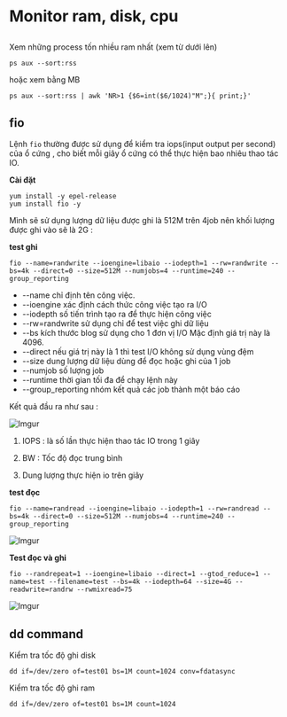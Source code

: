 # Monitor ram, disk, cpu

## 
Xem những process tốn nhiều ram nhất (xem từ dưới lên) 

```
ps aux --sort:rss
```

hoặc xem bằng MB 

```
ps aux --sort:rss | awk 'NR>1 {$6=int($6/1024)"M";}{ print;}'
```

## fio

Lệnh `fio` thường được sử dụng để kiểm tra iops(input output per second) của ổ cứng , cho biết mỗi giây ổ cứng có thể thực hiện bao nhiêu thao tác IO. 

**Cài đặt**

```
yum install -y epel-release
yum install fio -y
```

Mình sẽ sử dụng lượng dữ liệu được ghi là 512M trên 4job nên khối lượng được ghi vào sẽ là 2G : 

**test ghi**

```
fio --name=randwrite --ioengine=libaio --iodepth=1 --rw=randwrite --bs=4k --direct=0 --size=512M --numjobs=4 --runtime=240 --group_reporting
```
- --name chỉ định tên công việc.
- --ioengine xác định cách thức công việc tạo ra I/O
- --iodepth số tiến trình tạo ra để thực hiện công việc
- --rw=randwrite sử dụng chỉ để test việc ghi dữ liệu
- --bs kích thước blog sử dụng cho 1 đơn vị I/O Mặc định giá trị này là 4096.
- --direct nếu giá trị này là 1 thì test I/O không sử dụng vùng đệm
- --size dung lượng dữ liệu dùng để đọc hoặc ghi của 1 job
- --numjob số lượng job
- --runtime thời gian tối đa để chạy lệnh này
- --group_reporting nhóm kết quả các job thành một báo cáo

Kết quả đầu ra như sau : 

![Imgur](https://i.imgur.com/3l1jGC5.png)

1. IOPS : là số lần thực hiện thao tác IO trong 1 giây

2. BW : Tốc độ đọc trung bình 
3. Dung lượng thực hiện io trên giây

**test đọc**

```
fio --name=randread --ioengine=libaio --iodepth=1 --rw=randread --bs=4k --direct=0 --size=512M --numjobs=4 --runtime=240 --group_reporting
```

![Imgur](https://i.imgur.com/0LQ6Yor.png)

**Test đọc và ghi**

```
fio --randrepeat=1 --ioengine=libaio --direct=1 --gtod_reduce=1 --name=test --filename=test --bs=4k --iodepth=64 --size=4G --readwrite=randrw --rwmixread=75
```

![Imgur](https://i.imgur.com/sW6HrvD.png)


## dd command 

Kiểm tra tốc độ ghi disk

```
dd if=/dev/zero of=test01 bs=1M count=1024 conv=fdatasync
```

Kiểm tra tốc độ ghi ram 

```
dd if=/dev/zero of=test01 bs=1M count=1024
```

